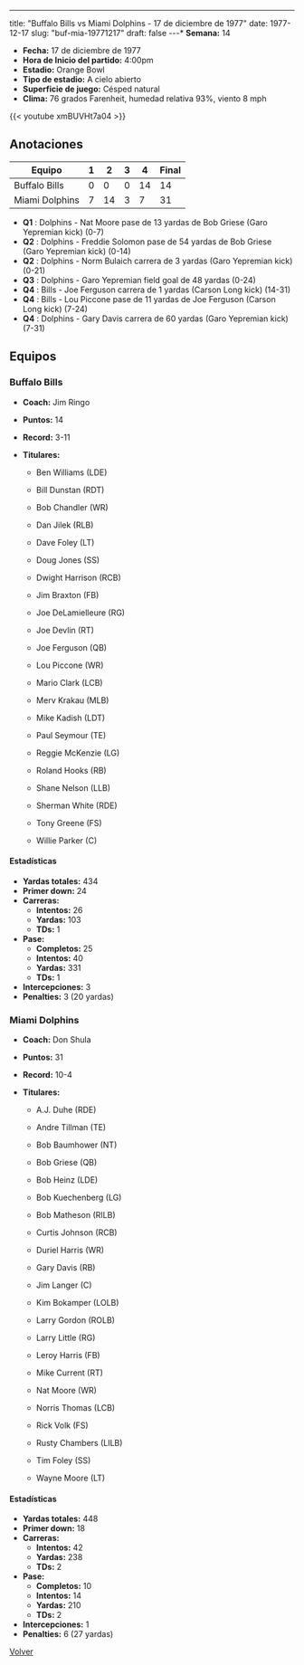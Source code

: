---
title: "Buffalo Bills vs Miami Dolphins - 17 de diciembre de 1977"
date: 1977-12-17
slug: "buf-mia-19771217"
draft: false
---* **Semana:** 14
* **Fecha:** 17 de diciembre de 1977
* **Hora de Inicio del partido:** 4:00pm
* **Estadio:** Orange Bowl
* **Tipo de estadio:** A cielo abierto
* **Superficie de juego:** Césped natural
* **Clima:** 76 grados Farenheit, humedad relativa 93%, viento 8 mph

{{< youtube xmBUVHt7a04 >}}


## Anotaciones
| Equipo | 1 | 2 | 3 | 4 | Final |
|--------|---|---|---|---|-------|
| Buffalo Bills  | 0 | 0 | 0 | 14  | 14 |
| Miami Dolphins  | 7 | 14 | 3 | 7  | 31 |
* **Q1** : Dolphins - Nat Moore pase de 13 yardas de Bob Griese (Garo Yepremian kick) (0-7)
* **Q2** : Dolphins - Freddie Solomon pase de 54 yardas de Bob Griese (Garo Yepremian kick) (0-14)
* **Q2** : Dolphins - Norm Bulaich carrera de 3 yardas (Garo Yepremian kick) (0-21)
* **Q3** : Dolphins - Garo Yepremian field goal de 48 yardas (0-24)
* **Q4** : Bills - Joe Ferguson carrera de 1 yardas (Carson Long kick) (14-31)
* **Q4** : Bills - Lou Piccone pase de 11 yardas de Joe Ferguson (Carson Long kick) (7-24)
* **Q4** : Dolphins - Gary Davis carrera de 60 yardas (Garo Yepremian kick) (7-31)


## Equipos


### Buffalo Bills
* **Coach:** Jim Ringo
* **Puntos:** 14
* **Record:** 3-11
* **Titulares:** 

  * Ben Williams (LDE) 

  * Bill Dunstan (RDT) 

  * Bob Chandler (WR) 

  * Dan Jilek (RLB) 

  * Dave Foley (LT) 

  * Doug Jones (SS) 

  * Dwight Harrison (RCB) 

  * Jim Braxton (FB) 

  * Joe DeLamielleure (RG) 

  * Joe Devlin (RT) 

  * Joe Ferguson (QB) 

  * Lou Piccone (WR) 

  * Mario Clark (LCB) 

  * Merv Krakau (MLB) 

  * Mike Kadish (LDT) 

  * Paul Seymour (TE) 

  * Reggie McKenzie (LG) 

  * Roland Hooks (RB) 

  * Shane Nelson (LLB) 

  * Sherman White (RDE) 

  * Tony Greene (FS) 

  * Willie Parker (C) 

#### Estadísticas
* **Yardas totales:** 434
* **Primer down:** 24
* **Carreras:**
  * **Intentos:** 26
  * **Yardas:** 103
  * **TDs:** 1
* **Pase:**
  * **Completos:** 25
  * **Intentos:** 40
  * **Yardas:** 331
  * **TDs:** 1
* **Intercepciones:** 3
* **Penalties:** 3 (20 yardas)

### Miami Dolphins
* **Coach:** Don Shula
* **Puntos:** 31
* **Record:** 10-4
* **Titulares:** 

  * A.J. Duhe (RDE) 

  * Andre Tillman (TE) 

  * Bob Baumhower (NT) 

  * Bob Griese (QB) 

  * Bob Heinz (LDE) 

  * Bob Kuechenberg (LG) 

  * Bob Matheson (RILB) 

  * Curtis Johnson (RCB) 

  * Duriel Harris (WR) 

  * Gary Davis (RB) 

  * Jim Langer (C) 

  * Kim Bokamper (LOLB) 

  * Larry Gordon (ROLB) 

  * Larry Little (RG) 

  * Leroy Harris (FB) 

  * Mike Current (RT) 

  * Nat Moore (WR) 

  * Norris Thomas (LCB) 

  * Rick Volk (FS) 

  * Rusty Chambers (LILB) 

  * Tim Foley (SS) 

  * Wayne Moore (LT) 

#### Estadísticas
* **Yardas totales:** 448
* **Primer down:** 18
* **Carreras:**
  * **Intentos:** 42
  * **Yardas:** 238
  * **TDs:** 2
* **Pase:**
  * **Completos:** 10
  * **Intentos:** 14
  * **Yardas:** 210
  * **TDs:** 2
* **Intercepciones:** 1
* **Penalties:** 6 (27 yardas)


[Volver](/historia/1977)
